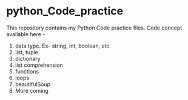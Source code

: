 # python_Code_practice
This repository contains my Python Code practice files. 
Code concept available here -

1) data type. Ex- string, int, boolean, etc
2) list, tuple
3) dictionary
4) list comprehension
5) functions
6) loops
7) beautifulSoup
8) More coming

